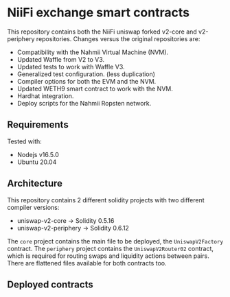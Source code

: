 # NiiFi exchange smart contracts

This repository contains both the NiiFi uniswap forked v2-core and v2-periphery repositories. Changes versus the original repositories are:
- Compatibility with the Nahmii Virtual Machine (NVM).
- Updated Waffle from V2 to V3.
- Updated tests to work with Waffle V3.
- Generalized test configuration. (less duplication)
- Compiler options for both the EVM and the NVM.
- Updated WETH9 smart contract to work with the NVM.
- Hardhat integration.
- Deploy scripts for the Nahmii Ropsten network.

## Requirements

Tested with:
- Nodejs v16.5.0
- Ubuntu 20.04

## Architecture

This repository contains 2 different solidity projects with two different compiler versions:
- uniswap-v2-core -> Solidity 0.5.16
- uniswap-v2-periphery -> Solidity 0.6.12

The `core` project contains the main file to be deployed, the `UniswapV2Factory` contract. The `periphery` project contains the `UniswapV2Router02` contract, which is required for routing swaps and liquidity actions between pairs. There are flattened files available for both contracts too.

## Deployed contracts
